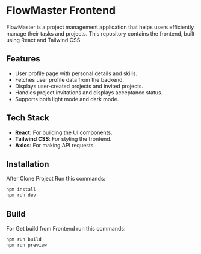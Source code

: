 # FlowMaster Frontend

FlowMaster is a project management application that helps users efficiently manage their tasks and projects. This repository contains the frontend, built using React and Tailwind CSS.

## Features
- User profile page with personal details and skills.
- Fetches user profile data from the backend.
- Displays user-created projects and invited projects.
- Handles project invitations and displays acceptance status.
- Supports both light mode and dark mode.

## Tech Stack
- **React**: For building the UI components.
- **Tailwind CSS**: For styling the frontend.
- **Axios**: For making API requests.

## Installation
After Clone Project Run this commands:
```bash
npm install
npm run dev
```
## Build
For Get build from Frontend run this commands:
```bash
npm run build
npm run preview
```
